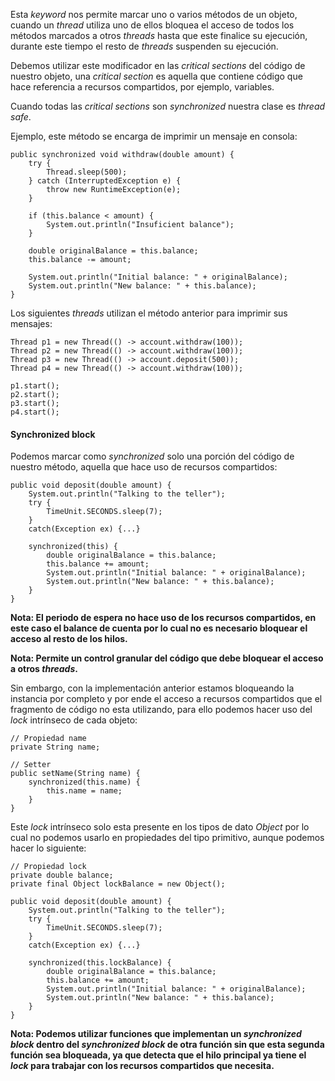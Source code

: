 Esta *keyword* nos permite marcar uno o varios métodos de un objeto, cuando un *thread* utiliza uno de ellos bloquea el acceso de todos los métodos marcados a otros *threads* hasta que este finalice su ejecución, durante este tiempo el resto de *threads* suspenden su ejecución.

Debemos utilizar este modificador en las *critical sections* del código de nuestro objeto, una *critical section* es aquella que contiene código que hace referencia a recursos compartidos, por ejemplo, variables. 

Cuando todas las *critical sections* son *synchronized* nuestra clase es *thread safe*.

Ejemplo, este método se encarga de imprimir un mensaje en consola:

```
public synchronized void withdraw(double amount) {   
    try {  
        Thread.sleep(500);  
    } catch (InterruptedException e) {  
        throw new RuntimeException(e);  
    }

	if (this.balance < amount) {
		System.out.println("Insuficient balance");
	}
  
    double originalBalance = this.balance;
	this.balance -= amount;
	
	System.out.println("Initial balance: " + originalBalance);
	System.out.println("New balance: " + this.balance);
}
```

Los siguientes *threads* utilizan el método anterior para imprimir sus mensajes:

```
Thread p1 = new Thread(() -> account.withdraw(100));
Thread p2 = new Thread(() -> account.withdraw(100));
Thread p3 = new Thread(() -> account.deposit(500));
Thread p4 = new Thread(() -> account.withdraw(100));
  
p1.start();  
p2.start();
p3.start();
p4.start();
```
#### Synchronized block

Podemos marcar como *synchronized* solo una porción del código de nuestro método, aquella que hace uso de recursos compartidos:

```
public void deposit(double amount) {
	System.out.println("Talking to the teller");
	try {
		TimeUnit.SECONDS.sleep(7);
	}
	catch(Exception ex) {...}

	synchronized(this) {
		double originalBalance = this.balance;
		this.balance += amount;
		System.out.println("Initial balance: " + originalBalance);
		System.out.println("New balance: " + this.balance);
	}
}
```

**Nota: El periodo de espera no hace uso de los recursos compartidos, en este caso el balance de cuenta por lo cual no es necesario bloquear el acceso al resto de los hilos.**

**Nota: Permite un control granular del código que debe bloquear el acceso a otros *threads*.**

Sin embargo, con la implementación anterior estamos bloqueando la instancia por completo y por ende el acceso a recursos compartidos que el fragmento de código no esta utilizando, para ello podemos hacer uso del *lock* intrínseco de cada objeto:

```
// Propiedad name
private String name;

// Setter
public setName(String name) {
	synchronized(this.name) {
		this.name = name;
	}
}
```

Este *lock* intrínseco solo esta presente en los tipos de dato *Object* por lo cual no podemos usarlo en propiedades del tipo primitivo, aunque podemos hacer lo siguiente:

```
// Propiedad lock
private double balance;
private final Object lockBalance = new Object();

public void deposit(double amount) {
	System.out.println("Talking to the teller");
	try {
		TimeUnit.SECONDS.sleep(7);
	}
	catch(Exception ex) {...}

	synchronized(this.lockBalance) {
		double originalBalance = this.balance;
		this.balance += amount;
		System.out.println("Initial balance: " + originalBalance);
		System.out.println("New balance: " + this.balance);
	}
}
```

**Nota: Podemos utilizar funciones que implementan un *synchronized block* dentro del *synchronized block* de otra función sin que esta segunda función sea bloqueada, ya que detecta que el hilo principal ya tiene el *lock* para trabajar con los recursos compartidos que necesita.**